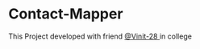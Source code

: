 # Contact-Mapper
This Project developed with friend <a href = "github.com/Vinit-28">@Vinit-28 <a> in college
